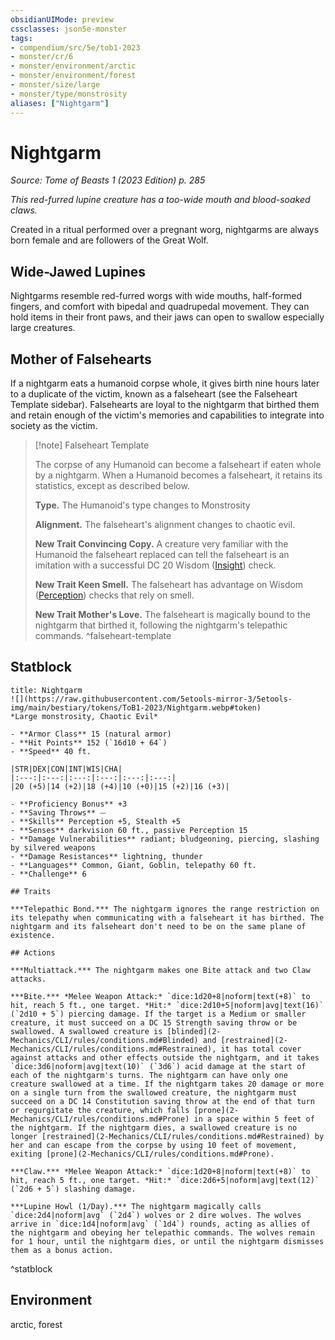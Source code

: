 ```yaml
---
obsidianUIMode: preview
cssclasses: json5e-monster
tags:
- compendium/src/5e/tob1-2023
- monster/cr/6
- monster/environment/arctic
- monster/environment/forest
- monster/size/large
- monster/type/monstrosity
aliases: ["Nightgarm"]
---
```

# Nightgarm
*Source: Tome of Beasts 1 (2023 Edition) p. 285*  

*This red-furred lupine creature has a too-wide mouth and blood-soaked claws.*

Created in a ritual performed over a pregnant worg, nightgarms are always born female and are followers of the Great Wolf.

## Wide-Jawed Lupines

Nightgarms resemble red-furred worgs with wide mouths, half-formed fingers, and comfort with bipedal and quadrupedal movement. They can hold items in their front paws, and their jaws can open to swallow especially large creatures.

## Mother of Falsehearts

If a nightgarm eats a humanoid corpse whole, it gives birth nine hours later to a duplicate of the victim, known as a falseheart (see the Falseheart Template sidebar). Falsehearts are loyal to the nightgarm that birthed them and retain enough of the victim's memories and capabilities to integrate into society as the victim.

> [!note] Falseheart Template
> 
> The corpse of any Humanoid can become a falseheart if eaten whole by a nightgarm. When a Humanoid becomes a falseheart, it retains its statistics, except as described below.
> 
> **Type.** The Humanoid's type changes to Monstrosity
> 
> **Alignment.** The falseheart's alignment changes to chaotic evil.
> 
> **New Trait Convincing Copy.** A creature very familiar with the Humanoid the falseheart replaced can tell the falseheart is an imitation with a successful DC 20 Wisdom ([Insight](2-Mechanics/CLI/rules/skills.md#Insight)) check.
> 
> **New Trait Keen Smell.** The falseheart has advantage on Wisdom ([Perception](2-Mechanics/CLI/rules/skills.md#Perception)) checks that rely on smell.
> 
> **New Trait Mother's Love.** The falseheart is magically bound to the nightgarm that birthed it, following the nightgarm's telepathic commands.
^falseheart-template

## Statblock

```ad-statblock
title: Nightgarm
![](https://raw.githubusercontent.com/5etools-mirror-3/5etools-img/main/bestiary/tokens/ToB1-2023/Nightgarm.webp#token)
*Large monstrosity, Chaotic Evil*

- **Armor Class** 15 (natural armor)
- **Hit Points** 152 (`16d10 + 64`)
- **Speed** 40 ft.

|STR|DEX|CON|INT|WIS|CHA|
|:---:|:---:|:---:|:---:|:---:|:---:|
|20 (+5)|14 (+2)|18 (+4)|10 (+0)|15 (+2)|16 (+3)|

- **Proficiency Bonus** +3
- **Saving Throws** ⏤
- **Skills** Perception +5, Stealth +5
- **Senses** darkvision 60 ft., passive Perception 15
- **Damage Vulnerabilities** radiant; bludgeoning, piercing, slashing by silvered weapons
- **Damage Resistances** lightning, thunder
- **Languages** Common, Giant, Goblin, telepathy 60 ft.
- **Challenge** 6

## Traits

***Telepathic Bond.*** The nightgarm ignores the range restriction on its telepathy when communicating with a falseheart it has birthed. The nightgarm and its falseheart don't need to be on the same plane of existence.

## Actions

***Multiattack.*** The nightgarm makes one Bite attack and two Claw attacks.

***Bite.*** *Melee Weapon Attack:* `dice:1d20+8|noform|text(+8)` to hit, reach 5 ft., one target. *Hit:* `dice:2d10+5|noform|avg|text(16)` (`2d10 + 5`) piercing damage. If the target is a Medium or smaller creature, it must succeed on a DC 15 Strength saving throw or be swallowed. A swallowed creature is [blinded](2-Mechanics/CLI/rules/conditions.md#Blinded) and [restrained](2-Mechanics/CLI/rules/conditions.md#Restrained), it has total cover against attacks and other effects outside the nightgarm, and it takes `dice:3d6|noform|avg|text(10)` (`3d6`) acid damage at the start of each of the nightgarm's turns. The nightgarm can have only one creature swallowed at a time. If the nightgarm takes 20 damage or more on a single turn from the swallowed creature, the nightgarm must succeed on a DC 14 Constitution saving throw at the end of that turn or regurgitate the creature, which falls [prone](2-Mechanics/CLI/rules/conditions.md#Prone) in a space within 5 feet of the nightgarm. If the nightgarm dies, a swallowed creature is no longer [restrained](2-Mechanics/CLI/rules/conditions.md#Restrained) by her and can escape from the corpse by using 10 feet of movement, exiting [prone](2-Mechanics/CLI/rules/conditions.md#Prone).

***Claw.*** *Melee Weapon Attack:* `dice:1d20+8|noform|text(+8)` to hit, reach 5 ft., one target. *Hit:* `dice:2d6+5|noform|avg|text(12)` (`2d6 + 5`) slashing damage.

***Lupine Howl (1/Day).*** The nightgarm magically calls `dice:2d4|noform|avg` (`2d4`) wolves or 2 dire wolves. The wolves arrive in `dice:1d4|noform|avg` (`1d4`) rounds, acting as allies of the nightgarm and obeying her telepathic commands. The wolves remain for 1 hour, until the nightgarm dies, or until the nightgarm dismisses them as a bonus action.
```
^statblock

## Environment

arctic, forest